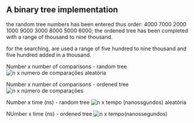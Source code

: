 ## A binary tree implementation

the random tree numbers has been entered thus order: 4000 7000 2000 1000 9000 3000 8000 5000 6000;
the ordened tree has been completed with a range of thousand to nine thousand.

for the searching, are used a range of five hundred to nine thousand and five hundred added in a thousand.

Number x number of comparisons - random tree
![n x numero de comparações aleatória](https://user-images.githubusercontent.com/61637545/123488971-6a267900-d5e7-11eb-9ea4-7e94fc0d0773.png)

Number x number of comparisons - ordened tree
![n x número de comparações](https://user-images.githubusercontent.com/61637545/123488972-6b57a600-d5e7-11eb-8b8c-48cab28b1c91.png)

Number x time (ns) - random tree
![n x tempo (nanossgundos) aleatória](https://user-images.githubusercontent.com/61637545/123488974-6bf03c80-d5e7-11eb-8c55-28330fa84a77.png)

NUmber x time (ns) - ordened tree
![n x tempo(nanossegundos)](https://user-images.githubusercontent.com/61637545/123488975-6bf03c80-d5e7-11eb-8001-fe21327dff55.png)

